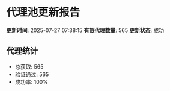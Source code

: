 # 代理池更新报告

**更新时间**: 2025-07-27 07:38:15
**有效代理数量**: 565
**更新状态**:  成功

## 代理统计
- 总获取: 565
- 验证通过: 565
- 成功率: 100%
